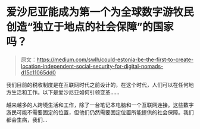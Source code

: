 # 爱沙尼亚能成为第一个为全球数字游牧民创造“独立于地点的社会保障”的国家吗？

> 原文：<https://medium.com/swlh/could-estonia-be-the-first-to-create-location-independent-social-security-for-digital-nomads-d15c11065dd0>

我们目前的税收制度是在互联网时代之前设计的，在这个时代，人们可以在任何地方生活和工作。以下是爱沙尼亚如何引领变革……

越来越多的人跨境生活和工作，除了一台笔记本电脑和一个互联网连接。这些数字游民可能不需要固定的位置，但他们仍然需要固定位置所能提供的社会保障。我们都会生病，我们…